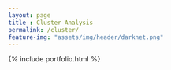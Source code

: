 ```yaml
---
layout: page
title : Cluster Analysis
permalink: /cluster/
feature-img: "assets/img/header/darknet.png"
---
```


{% include portfolio.html %}
